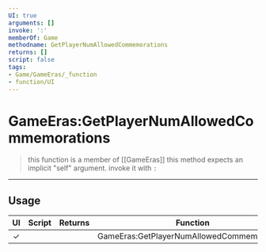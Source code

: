 ```yaml
---
UI: true
arguments: []
invoke: ':'
memberOf: Game
methodname: GetPlayerNumAllowedCommemorations
returns: []
script: false
tags:
- Game/GameEras/_function
- function/UI
---
```

# GameEras:GetPlayerNumAllowedCommemorations
> this function is a member of [[GameEras]]
> this method expects an implicit "self" argument. invoke it with `:`
-----
## Usage
|  UI | Script | Returns | Function | Arguments |
|:---:|:------:|-------:|:--------:|:---------|
|✓| ||GameEras:GetPlayerNumAllowedCommemorations||
